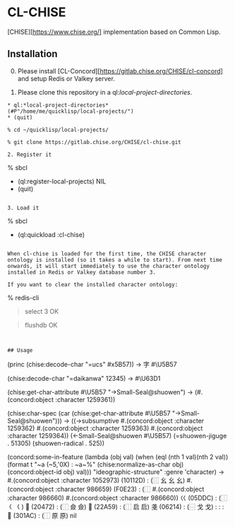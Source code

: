 # CL-CHISE
[CHISE][https://www.chise.org/] implementation based on Common Lisp.


## Installation

0. Please install
   [CL-Concord][https://gitlab.chise.org/CHISE/cl-concord] and setup
   Redis or Valkey server.

1. Please clone this repository in a ql:*local-project-directories*.

```
* ql:*local-project-directories*
(#P"/home/me/quicklisp/local-projects/")
* (quit)

% cd ~/quicklisp/local-projects/

% git clone https://gitlab.chise.org/CHISE/cl-chise.git

2. Register it

```
% sbcl

* (ql:register-local-projects)
NIL
* (quit)
```

3. Load it

```
% sbcl

* (ql:quickload :cl-chise)
```

When cl-chise is loaded for the first time, the CHISE character
ontology is installed (so it takes a while to start). From next time
onwards, it will start immediately to use the character ontology
installed in Redis or Valkey database number 3.

If you want to clear the installed character ontology:

```
% redis-cli

> select 3
OK

> flushdb
OK
```


## Usage

```
(princ (chise:decode-char "=ucs" #x5B57))
-> 字
#\U5B57

(chise:decode-char "=daikanwa" 12345)
-> #\U63D1

(chise:get-char-attribute #\U5B57 "->Small-Seal@shuowen")
-> (#.(concord:object :character 1259361))

(chise:char-spec (car (chise:get-char-attribute #\U5B57 "->Small-Seal@shuowen")))
-> ((->subsumptive #.(concord:object :character 1259362)
    #.(concord:object :character 1259363) #.(concord:object :character 1259364))
    (<-Small-Seal@shuowen #\U5B57) (=shuowen-jiguge . 51305)
    (shuowen-radical . 525))

(concord:some-in-feature
	(lambda (obj val)
	  (when (eql (nth 1 val)(nth 2 val))
	    (format t "~a (~5,'0X) : ~a~%"
		    (chise:normalize-as-char obj) (concord:object-id obj) val)))
	"ideographic-structure" :genre 'character)
->
#.(concord:object :character 1052973) (10112D) : (⿲ 幺 幺 幺)
#.(concord:object :character 986659) (F0E23) : (⿰
                                                #.(concord:object :character 986660)
                                                #.(concord:object :character 986660))
巜 (05DDC) : (⿰ 𡿨 𡿨)
𠑲 (20472) : (⿰ 僉 僉)
𢩙 (22A59) : (⿰ 启 启)
戔 (06214) : (⿱ 戈 戈)
:
:
:
𰆬 (301AC) : (⿰ 原 原)
nil
```
